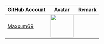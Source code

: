 | GitHub Account                          | Avatar                                                                                                       | Remark   |
|-----------------------------------------|--------------------------------------------------------------------------------------------------------------|----------|
| [Maxxum69](https://github.com/Maxxum69) | <a href="https://github.com/Maxxum69"><img src="https://github.com/Maxxum69.png" width=75px height=75px></a> |          |